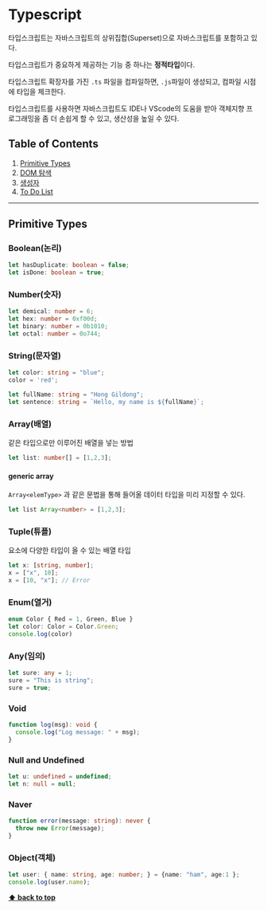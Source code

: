 # Typescript



타입스크립트는 자바스크립트의 상위집합(Superset)으로 자바스크립트를 포함하고 있다. 

타입스크립트가 중요하게 제공하는 기능 중 하나는 **정적타입**이다. 

타입스크립트 확장자를 가진 `.ts` 파일을 컴파일하면, `.js`파일이 생성되고, 컴파일 시점에 타입을 체크한다.

타입스크립트를 사용하면 자바스크립트도 IDE나 VScode의 도움을 받아 객체지향 프로그래밍을 좀 더 손쉽게 할 수 있고, 생산성을 높일 수 있다.



## Table of Contents

1. [Primitive Types](#Primitive-Types)
1. [DOM 탐색](#DOM-탐색)
1. [생성자](#생성자)
1. [To Do List](./ToDoList.md)

---



## Primitive Types



### Boolean(논리)

```typescript
let hasDuplicate: boolean = false;
let isDone: boolean = true;
```

### Number(숫자)

```typescript
let demical: number = 6;
let hex: number = 0xf00d;
let binary: number = 0b1010;
let octal: number = 0o744;
```

### String(문자열)

```typescript
let color: string = "blue";
color = 'red';
```

```typescript
let fullName: string = "Hong Gildong";
let sentence: string = `Hello, my name is ${fullName}`;
```

### Array(배열)

같은 타입으로만 이루어진 배열을 넣는 방법

```typescript
let list: number[] = [1,2,3];
```

#### generic array

`Array<elemType>`  과 같은 문법을 통해 들어올 데이터 타입을 미리 지정할 수 있다.

```typescript
let list Array<number> = [1,2,3];
```

### Tuple(튜플)

요소에 다양한 타입이  올 수 있는 배열 타입

```typescript
let x: [string, number];
x = ["x", 10];
x = [10, "x"]; // Error
```

### Enum(열거)

```typescript
enum Color { Red = 1, Green, Blue }
let color: Color = Color.Green;
console.log(color)
```

### Any(임의)

```typescript
let sure: any = 1;
sure = "This is string";
sure = true;
```

### Void

```typescript
function log(msg): void {
  console.log("Log message: " + msg);
}
```

### Null and Undefined

```typescript
let u: undefined = undefined;
let n: null = null;
```

### Naver

```typescript
function error(message: string): never {
  throw new Error(message);
}
```



### Object(객체)

```typescript
let user: { name: string, age: number; } = {name: "ham", age:1 };
console.log(user.name);
```



**[⬆ back to top](#table-of-contents)**









